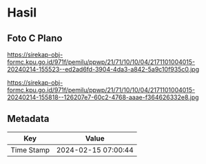 # Hasil

## Foto C Plano

https://sirekap-obj-formc.kpu.go.id/971f/pemilu/ppwp/21/71/10/10/04/2171101004015-20240214-155523--ed2ad6fd-3904-4da3-a842-5a9c10f935c0.jpg

https://sirekap-obj-formc.kpu.go.id/971f/pemilu/ppwp/21/71/10/10/04/2171101004015-20240214-155818--126207e7-60c2-4768-aaae-f364626332e8.jpg


## Metadata

| Key        | Value               |
| ---------- | ------------------- |
| Time Stamp | 2024-02-15 07:00:44 |



